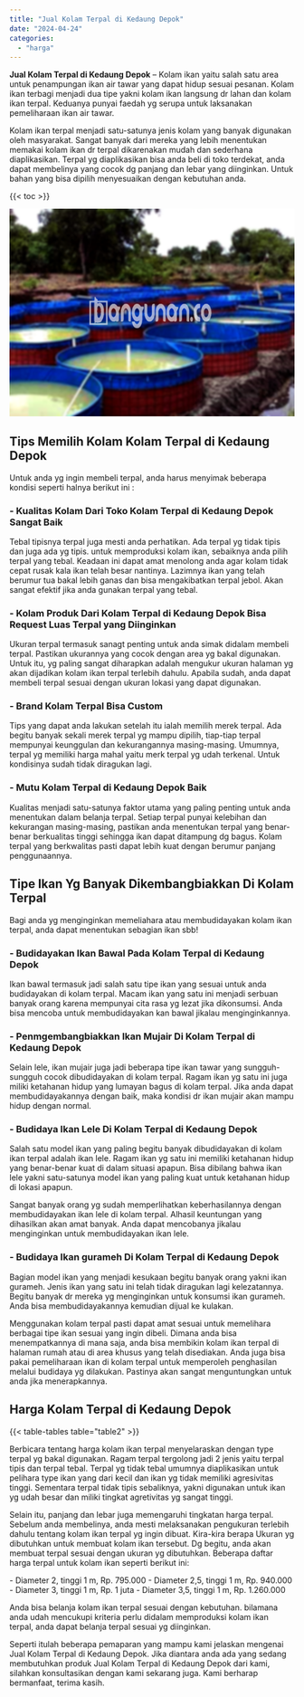 ```yaml
---
title: "Jual Kolam Terpal di Kedaung Depok"
date: "2024-04-24"
categories: 
  - "harga"
---
```


**Jual Kolam Terpal di Kedaung Depok** – Kolam ikan yaitu salah satu area untuk penampungan ikan air tawar yang dapat hidup sesuai pesanan. Kolam ikan terbagi menjadi dua tipe yakni kolam ikan langsung dr lahan dan kolam ikan terpal. Keduanya punyai faedah yg serupa untuk laksanakan pemeliharaan ikan air tawar.

Kolam ikan terpal menjadi satu-satunya jenis kolam yang banyak digunakan oleh masyarakat. Sangat banyak dari mereka yang lebih menentukan memakai kolam ikan dr terpal dikarenakan mudah dan sederhana diaplikasikan. Terpal yg diaplikasikan bisa anda beli di toko terdekat, anda dapat membelinya yang cocok dg panjang dan lebar yang diinginkan. Untuk bahan yang bisa dipilih menyesuaikan dengan kebutuhan anda.

{{< toc >}}

![Jual Kolam Terpal di Kedaung Depok](/images/jual-kolam-terpal-42.png)

## Tips Memilih Kolam Kolam Terpal di Kedaung Depok

Untuk anda yg ingin membeli terpal, anda harus menyimak beberapa kondisi seperti halnya berikut ini :

### \- Kualitas Kolam Dari Toko Kolam Terpal di Kedaung Depok Sangat Baik

Tebal tipisnya terpal juga mesti anda perhatikan. Ada terpal yg tidak tipis dan juga ada yg tipis. untuk memproduksi kolam ikan, sebaiknya anda pilih terpal yang tebal. Keadaan ini dapat amat menolong anda agar kolam tidak cepat rusak kala ikan telah besar nantinya. Lazimnya ikan yang telah berumur tua bakal lebih ganas dan bisa mengakibatkan terpal jebol. Akan sangat efektif jika anda gunakan terpal yang tebal.

### \- Kolam Produk Dari Kolam Terpal di Kedaung Depok Bisa Request Luas Terpal yang Diinginkan

Ukuran terpal termasuk sanagt penting untuk anda simak didalam membeli terpal. Pastikan ukurannya yang cocok dengan area yg bakal digunakan. Untuk itu, yg paling sangat diharapkan adalah mengukur ukuran halaman yg akan dijadikan kolam ikan terpal terlebih dahulu. Apabila sudah, anda dapat membeli terpal sesuai dengan ukuran lokasi yang dapat digunakan.

### \- Brand Kolam Terpal Bisa Custom

Tips yang dapat anda lakukan setelah itu ialah memilih merek terpal. Ada begitu banyak sekali merek terpal yg mampu dipilih, tiap-tiap terpal mempunyai keunggulan dan kekurangannya masing-masing. Umumnya, terpal yg memiliki harga mahal yaitu merk terpal yg udah terkenal. Untuk kondisinya sudah tidak diragukan lagi.

### \- Mutu Kolam Terpal di Kedaung Depok Baik

Kualitas menjadi satu-satunya faktor utama yang paling penting untuk anda menentukan dalam belanja terpal. Setiap terpal punyai kelebihan dan kekurangan masing-masing, pastikan anda menentukan terpal yang benar-benar berkualitas tinggi sehingga ikan dapat ditampung dg bagus. Kolam terpal yang berkwalitas pasti dapat lebih kuat dengan berumur panjang penggunaannya.

## Tipe Ikan Yg Banyak Dikembangbiakkan Di Kolam Terpal

Bagi anda yg menginginkan memeliahara atau membudidayakan kolam ikan terpal, anda dapat menentukan sebagian ikan sbb!

### \- Budidayakan Ikan Bawal Pada Kolam Terpal di Kedaung Depok

Ikan bawal termasuk jadi salah satu tipe ikan yang sesuai untuk anda budidayakan di kolam terpal. Macam ikan yang satu ini menjadi serbuan banyak orang karena mempunyai cita rasa yg lezat jika dikonsumsi. Anda bisa mencoba untuk membudidayakan kan bawal jikalau menginginkannya.

### \- Penmgembangbiakkan Ikan Mujair Di Kolam Terpal di Kedaung Depok

Selain lele, ikan mujair juga jadi beberapa tipe ikan tawar yang sungguh-sungguh cocok dibudidayakan di kolam terpal. Ragam ikan yg satu ini juga miliki ketahanan hidup yang lumayan bagus di kolam terpal. Jika anda dapat membudidayakannya dengan baik, maka kondisi dr ikan mujair akan mampu hidup dengan normal.

### \- Budidaya Ikan Lele Di Kolam Terpal di Kedaung Depok

Salah satu model ikan yang paling begitu banyak dibudidayakan di kolam ikan terpal adalah ikan lele. Ragam ikan yg satu ini memiliki ketahanan hidup yang benar-benar kuat di dalam situasi apapun. Bisa dibilang bahwa ikan lele yakni satu-satunya model ikan yang paling kuat untuk ketahanan hidup di lokasi apapun.

Sangat banyak orang yg sudah memperlihatkan keberhasilannya dengan membudidayakan ikan lele di kolam terpal. Alhasil keuntungan yang dihasilkan akan amat banyak. Anda dapat mencobanya jikalau menginginkan untuk membudidayakan ikan lele.

### \- Budidaya Ikan gurameh Di Kolam Terpal di Kedaung Depok

Bagian model ikan yang menjadi kesukaan begitu banyak orang yakni ikan gurameh. Jenis ikan yang satu ini telah tidak diragukan lagi kelezatannya. Begitu banyak dr mereka yg menginginkan untuk konsumsi ikan gurameh. Anda bisa membudidayakannya kemudian dijual ke kulakan.

Menggunakan kolam terpal pasti dapat amat sesuai untuk memelihara berbagai tipe ikan sesuai yang ingin dibeli. Dimana anda bisa menempatkannya di mana saja, anda bisa membikin kolam ikan terpal di halaman rumah atau di area khusus yang telah disediakan. Anda juga bisa pakai pemeliharaan ikan di kolam terpal untuk memperoleh penghasilan melalui budidaya yg dilakukan. Pastinya akan sangat menguntungkan untuk anda jika menerapkannya.

## Harga Kolam Terpal di Kedaung Depok

{{< table-tables table="table2" >}}

Berbicara tentang harga kolam ikan terpal menyelaraskan dengan type terpal yg bakal digunakan. Ragam terpal tergolong jadi 2 jenis yaitu terpal tipis dan terpal tebal. Terpal yg tidak tebal umumnya diaplikasikan untuk pelihara type ikan yang dari kecil dan ikan yg tidak memiliki agresivitas tinggi. Sementara terpal tidak tipis sebaliknya, yakni digunakan untuk ikan yg udah besar dan miliki tingkat agretivitas yg sangat tinggi.

Selain itu, panjang dan lebar juga memengaruhi tingkatan harga terpal. Sebelum anda membelinya, anda mesti melaksanakan pengukuran terlebih dahulu tentang kolam ikan terpal yg ingin dibuat. Kira-kira berapa Ukuran yg dibutuhkan untuk membuat kolam ikan tersebut. Dg begitu, anda akan membuat terpal sesuai dengan ukuran yg dibutuhkan. Beberapa daftar harga terpal untuk kolam ikan seperti berikut ini:

\- Diameter 2, tinggi 1 m, Rp. 795.000 - Diameter 2,5, tinggi 1 m, Rp. 940.000 - Diameter 3, tinggi 1 m, Rp. 1 juta - Diameter 3,5, tinggi 1 m, Rp. 1.260.000

Anda bisa belanja kolam ikan terpal sesuai dengan kebutuhan. bilamana anda udah mencukupi kriteria perlu didalam memproduksi kolam ikan terpal, anda dapat belanja terpal sesuai yg diinginkan.

Seperti itulah beberapa pemaparan yang mampu kami jelaskan mengenai Jual Kolam Terpal di Kedaung Depok. Jika diantara anda ada yang sedang membutuhkan produk Jual Kolam Terpal di Kedaung Depok dari kami, silahkan konsultasikan dengan kami sekarang juga. Kami berharap bermanfaat, terima kasih.
